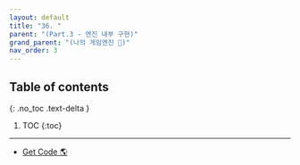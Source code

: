 ```yaml
---
layout: default
title: "36. "
parent: "(Part.3 - 엔진 내부 구현)"
grand_parent: "(나의 게임엔진 🎲)"
nav_order: 3
---
```


## Table of contents
{: .no_toc .text-delta }

1. TOC
{:toc}

---

* [Get Code 🌎](https://github.com/Arthur880708/ArthurDX12GameEngine/commit/71bf693e68d5a4922d81f9e1e2e3a35b93750980)



